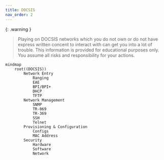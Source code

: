 ```yaml
---
title: DOCSIS
nav_order: 2
---
```


{: .warning }
> Playing on DOCSIS networks which you do not own or do not have express written concent to interact with can get you into a lot of trouble. This information is provided for educational purposes only. You assume all risks and responsibility for your actions.

```mermaid
mindmap
    root((DOCSIS))
        Network Entry
            Ranging
            EAE
            BPI/BPI+
            DHCP
            TFTP
        Network Management
            SNMP
            TR-069
            TR-369
            SSH
            Telnet
        Provisioning & Configuration
            Configs
            MAC Address
        Security
            Hardware
            Software
            Network
```